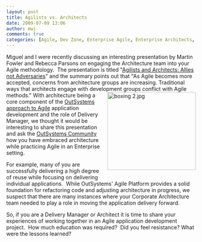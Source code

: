 ```yaml
---
layout: post
title: Agilists vs. Architects
date: 2009-07-09 13:06
author: mwj
comments: true
categories: [Agile, Dev Zone, Enterprise Agile, Enterprise Architects, Martin Fowler, outsystems, OutSystems Community]
---
```

Miguel and I were recently discussing an interesting presentation by Martin Fowler and Rebecca Parsons on engaging the Architecture team into your Agile methodology.  The presentation is titled "<a href="http://www.infoq.com/presentations/agilists-and-architects">Agilists and Architects: Allies not Adversaries</a>" and the summary points out that "As Agile becomes more accepted, concerns from architecture groups are increasing. Traditional ways that architects engage with development groups conflict with Agile methods."<!--more-->
<span class="mt-enclosure mt-enclosure-image" style="display: inline;"><img class="mt-image-right" style="margin: 0pt 0pt 20px 20px; float: right;" alt="boxing 2.jpg" src="https://www.outsystems.com/blog/wp-content/uploads/2009/07/boxing%2021.jpg" width="235" height="207" /></span>
With architecture being a core component of the <a href="http://www.outsystems.com/agile/Solution.aspx?FolderPath=/Root/Contents/Corporate/ITSolutions/AgileMethodology">OutSystems approach to Agile</a> application development and the role of Delivery Manager, we thought it would be interesting to share this presentation and ask the <a href="http://www.outsystems.com/NetworkForums/Forum_View.aspx?ForumId=29&amp;ForumName=Agile+Methodology">OutSystems Community</a> how you have embraced architecture while practicing Agile in an Enterprise setting.

For example, many of you are successfully delivering a high degree of reuse while focusing on delivering individual applications.  While OutSystems' Agile Platform provides a solid foundation for refactoring code and adjusting architecture in progress, we suspect that there are many instances where your Corporate Architecture team needed to play a role in moving the application delivery forward.

So, if you are a Delivery Manager or Architect it is time to share your experiences of working together in an Agile application development project.  How much education was required?  Did you feel resistance? What were the lessons learned?
